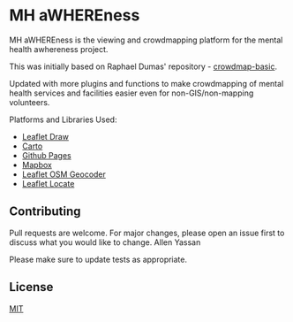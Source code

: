 # MH aWHEREness

MH aWHEREness is the viewing and crowdmapping platform for the mental health awhereness project.

This was initially based on Raphael Dumas' repository - [crowdmap-basic](https://github.com/radumas/crowdmap-basic).

Updated with more plugins and functions to make crowdmapping of mental health services and facilities easier even for non-GIS/non-mapping volunteers.

Platforms and Libraries Used:
- [Leaflet Draw](https://github.com/Leaflet/Leaflet.draw)
- [Carto](https://carto.com/)
- [Github Pages](https://pages.github.com/)
- [Mapbox](https://mapbox.com/)
- [Leaflet OSM Geocoder](https://github.com/k4r573n/leaflet-control-osm-geocoder)
- [Leaflet Locate](https://github.com/domoritz/leaflet-locatecontrol)

## Contributing
Pull requests are welcome. For major changes, please open an issue first to discuss what you would like to change.
Allen Yassan

Please make sure to update tests as appropriate.

## License
[MIT](https://github.com/anditabinas/mhawhereness/blob/master/license/LICENSE)
